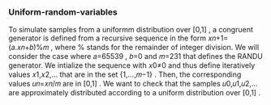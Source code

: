### Uniform-random-variables

To simulate samples from a uniformm distribution over  [0,1] , a congruent generator is defined from a recursive sequence in the form  𝑥𝑛+1=(𝑎.𝑥𝑛+𝑏)%𝑚 , where  %  stands for the remainder of integer division. We will consider the case where  𝑎=65539 ,  𝑏=0  and  𝑚=231  that defines the RANDU generator. We intialize the sequence with  𝑥0≠0  and thus define iteratively values  𝑥1,𝑥2,…  that are in the set  {1,…,𝑚−1} . Then, the corresponding values  𝑢𝑛=𝑥𝑛/𝑚  are in  [0,1] . We want to check that the samples  𝑢0,𝑢1,𝑢2,…  are approximately distributed according to a uniform distribution over  [0,1] .